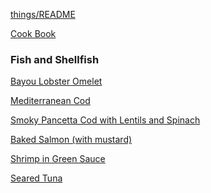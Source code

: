 [things/README](https://github.com/vmsmith/things/blob/master/README.md)

[Cook Book](https://github.com/vmsmith/CookBook/blob/master/README.md)

### Fish and Shellfish    

[Bayou Lobster Omelet]()  

[Mediterranean Cod](https://github.com/vmsmith/CookBook/blob/master/fish_cod_mediterranean.md)

[Smoky Pancetta Cod with Lentils and Spinach](https://github.com/vmsmith/CookBook/blob/master/fish_cod_smoky-pancetta.md)  

[Baked Salmon (with mustard)](https://github.com/vmsmith/CookBook/blob/master/fish_salmon_baked.md)  

[Shrimp in Green Sauce]()  

[Seared Tuna]()  

